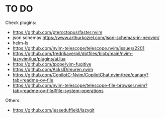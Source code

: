 # TO DO

Check plugins:

- https://github.com/pteroctopus/faster.nvim
- json schemas https://www.arthurkoziel.com/json-schemas-in-neovim/
- helm-ls
- https://github.com/nvim-telescope/telescope.nvim/issues/2201
- https://github.com/fredrikaverpil/dotfiles/blob/main/nvim-lazyvim/lua/plugins/ai.lua
- https://github.com/tpope/vim-fugitive
- https://github.com/AckslD/muren.nvim
- https://github.com/CopilotC-Nvim/CopilotChat.nvim/tree/canary?tab=readme-ov-file
- https://github.com/nvim-telescope/telescope-file-browser.nvim?tab=readme-ov-file#file-system-operations

Others:

- https://github.com/jesseduffield/lazygit
